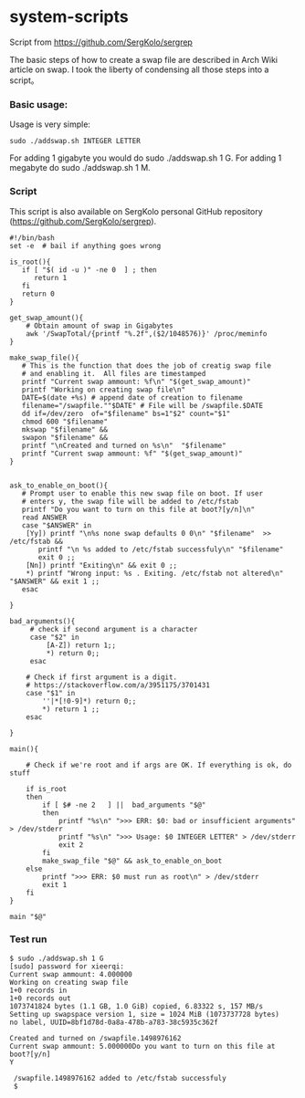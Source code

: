 # system-scripts

Script from https://github.com/SergKolo/sergrep


The basic steps of how to create a swap file are described in Arch Wiki article on swap. I took the liberty of condensing all those steps into a script。 

### Basic usage:

Usage is very simple:

```
sudo ./addswap.sh INTEGER LETTER
```

For adding 1 gigabyte you would do sudo ./addswap.sh 1 G. For adding 1 megabyte do sudo ./addswap.sh 1 M.

### Script
This script is also available on SergKolo personal GitHub repository (https://github.com/SergKolo/sergrep).

```
#!/bin/bash
set -e  # bail if anything goes wrong

is_root(){
   if [ "$( id -u )" -ne 0  ] ; then
      return 1
   fi
   return 0
}

get_swap_amount(){
    # Obtain amount of swap in Gigabytes
    awk '/SwapTotal/{printf "%.2f",($2/1048576)}' /proc/meminfo
}

make_swap_file(){ 
   # This is the function that does the job of creatig swap file
   # and enabling it.  All files are timestamped
   printf "Current swap ammount: %f\n" "$(get_swap_amount)"
   printf "Working on creating swap file\n"
   DATE=$(date +%s) # append date of creation to filename
   filename="/swapfile.""$DATE" # File will be /swapfile.$DATE
   dd if=/dev/zero  of="$filename" bs=1"$2" count="$1"
   chmod 600 "$filename"
   mkswap "$filename" && 
   swapon "$filename" && 
   printf "\nCreated and turned on %s\n"  "$filename"
   printf "Current swap ammount: %f" "$(get_swap_amount)"
}


ask_to_enable_on_boot(){
   # Prompt user to enable this new swap file on boot. If user
   # enters y, the swap file will be added to /etc/fstab
   printf "Do you want to turn on this file at boot?[y/n]\n"
   read ANSWER
   case "$ANSWER" in
    [Yy]) printf "\n%s none swap defaults 0 0\n" "$filename"  >> /etc/fstab &&
       printf "\n %s added to /etc/fstab successfuly\n" "$filename"
       exit 0 ;;
    [Nn]) printf "Exiting\n" && exit 0 ;;
    *) printf "Wrong input: %s . Exiting. /etc/fstab not altered\n" "$ANSWER" && exit 1 ;;
   esac

}

bad_arguments(){
     # check if second argument is a character 
     case "$2" in 
         [A-Z]) return 1;;
         *) return 0;;
     esac

    # Check if first argument is a digit. 
    # https://stackoverflow.com/a/3951175/3701431
    case "$1" in
        ''|*[!0-9]*) return 0;;
        *) return 1 ;;
    esac 

}

main(){

    # Check if we're root and if args are OK. If everything is ok, do stuff

    if is_root 
    then
        if [ $# -ne 2   ] ||  bad_arguments "$@"
        then
            printf "%s\n" ">>> ERR: $0: bad or insufficient arguments" > /dev/stderr
            printf "%s\n" ">>> Usage: $0 INTEGER LETTER" > /dev/stderr
            exit 2
        fi
        make_swap_file "$@" && ask_to_enable_on_boot
    else
        printf ">>> ERR: $0 must run as root\n" > /dev/stderr
        exit 1
    fi
}

main "$@"
```

### Test run

```
$ sudo ./addswap.sh 1 G                                                                                                                                                                 
[sudo] password for xieerqi: 
Current swap ammount: 4.000000
Working on creating swap file
1+0 records in
1+0 records out
1073741824 bytes (1.1 GB, 1.0 GiB) copied, 6.83322 s, 157 MB/s
Setting up swapspace version 1, size = 1024 MiB (1073737728 bytes)
no label, UUID=8bf1d78d-0a8a-478b-a783-38c5935c362f

Created and turned on /swapfile.1498976162
Current swap ammount: 5.000000Do you want to turn on this file at boot?[y/n]
Y

 /swapfile.1498976162 added to /etc/fstab successfuly
 $ 
```
